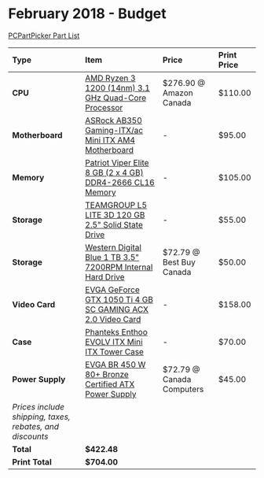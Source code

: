 # February 2018 - Budget

[PCPartPicker Part List](https://ca.pcpartpicker.com/list/4n3mNc)

Type|Item|Price|Print Price
:----|:----|:----|:----
**CPU** | [AMD Ryzen 3 1200 (14nm) 3.1 GHz Quad-Core Processor](https://ca.pcpartpicker.com/product/TX4NnQ/amd-ryzen-3-1300x-35ghz-quad-core-processor-yd1200bbaebox) | $276.90 @ Amazon Canada |$110.00
**Motherboard** | [ASRock AB350 Gaming-ITX/ac Mini ITX AM4 Motherboard](https://ca.pcpartpicker.com/product/nG98TW/asrock-ab350-gaming-itxac-mini-itx-am4-motherboard-ab350-gaming-itxac) |- |$95.00
**Memory** | [Patriot Viper Elite 8 GB (2 x 4 GB) DDR4-2666 CL16 Memory](https://ca.pcpartpicker.com/product/sP8j4D/patriot-viper-elite-8gb-2-x-4gb-ddr4-2666-memory-pve48g266c6kgy) |- |$105.00
**Storage** | [TEAMGROUP L5 LITE 3D 120 GB 2.5" Solid State Drive](https://ca.pcpartpicker.com/product/JPgzK8/team-l5-lite-3d-120gb-25-solid-state-drive-t253td120g3c101) |- |$55.00
**Storage** | [Western Digital Blue 1 TB 3.5" 7200RPM Internal Hard Drive](https://ca.pcpartpicker.com/product/Yrdqqs/western-digital-blue-1-tb-35-7200rpm-internal-hard-drive-wdbh2d0010hnc-nrsn) | $72.79 @ Best Buy Canada |$50.00
**Video Card** | [EVGA GeForce GTX 1050 Ti 4 GB SC GAMING ACX 2.0 Video Card](https://ca.pcpartpicker.com/product/Cm38TW/evga-geforce-gtx-1050-ti-4gb-sc-gaming-acx-20-video-card-04g-p4-6253-kr) |- |$158.00
**Case** | [Phanteks Enthoo EVOLV ITX Mini ITX Tower Case](https://ca.pcpartpicker.com/product/nTJkcf/phanteks-case-phes215psrd) |- |$70.00
**Power Supply** | [EVGA BR 450 W 80+ Bronze Certified ATX Power Supply](https://ca.pcpartpicker.com/product/xDMwrH/evga-br-450w-80-bronze-certified-atx-power-supply-100-br-0450-k1) | $72.79 @ Canada Computers |$45.00
 | *Prices include shipping, taxes, rebates, and discounts* |
 | **Total** | **$422.48**
 | **Print Total** | **$704.00**
